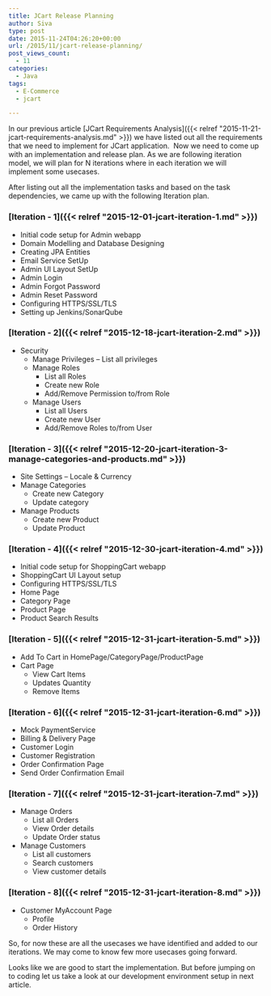 ```yaml
---
title: JCart Release Planning
author: Siva
type: post
date: 2015-11-24T04:26:20+00:00
url: /2015/11/jcart-release-planning/
post_views_count:
  - 11
categories:
  - Java
tags:
  - E-Commerce
  - jcart

---
```

In our previous article 
[JCart Requirements Analysis]({{< relref "2015-11-21-jcart-requirements-analysis.md" >}})
we have listed out all the requirements that we need to implement for JCart application.  Now we need to come up with an implementation and release plan. As we are following iteration model, we will plan for N iterations where in each iteration we will implement some usecases.

After listing out all the implementation tasks and based on the task dependencies, we came up with the following Iteration plan.

### [Iteration - 1]({{< relref "2015-12-01-jcart-iteration-1.md" >}})

  * Initial code setup for Admin webapp
  * Domain Modelling and Database Designing
  * Creating JPA Entities
  * Email Service SetUp
  * Admin UI Layout SetUp
  * Admin Login
  * Admin Forgot Password
  * Admin Reset Password
  * Configuring HTTPS/SSL/TLS
  * Setting up Jenkins/SonarQube

### [Iteration - 2]({{< relref "2015-12-18-jcart-iteration-2.md" >}})

  * Security 
      * Manage Privileges &#8211; List all privileges
      * Manage Roles 
          * List all Roles
          * Create new Role
          * Add/Remove Permission to/from Role
      * Manage Users 
          * List all Users
          * Create new User
          * Add/Remove Roles to/from User

### [Iteration - 3]({{< relref "2015-12-20-jcart-iteration-3-manage-categories-and-products.md" >}})

  * Site Settings &#8211; Locale & Currency
  * Manage Categories 
      * Create new Category
      * Update category
  * Manage Products 
      * Create new Product
      * Update Product

### [Iteration - 4]({{< relref "2015-12-30-jcart-iteration-4.md" >}})

  * Initial code setup for ShoppingCart webapp
  * ShoppingCart UI Layout setup
  * Configuring HTTPS/SSL/TLS
  * Home Page
  * Category Page
  * Product Page
  * Product Search Results

### [Iteration - 5]({{< relref "2015-12-31-jcart-iteration-5.md" >}})

  * Add To Cart in HomePage/CategoryPage/ProductPage
  * Cart Page 
      * View Cart Items
      * Updates Quantity
      * Remove Items

### [Iteration - 6]({{< relref "2015-12-31-jcart-iteration-6.md" >}})

  * Mock PaymentService
  * Billing & Delivery Page
  * Customer Login
  * Customer Registration
  * Order Confirmation Page
  * Send Order Confirmation Email

### [Iteration - 7]({{< relref "2015-12-31-jcart-iteration-7.md" >}})

  * Manage Orders 
      * List all Orders
      * View Order details
      * Update Order status
  * Manage Customers 
      * List all customers
      * Search customers
      * View customer details

### [Iteration - 8]({{< relref "2015-12-31-jcart-iteration-8.md" >}})

  * Customer MyAccount Page 
      * Profile
      * Order History

So, for now these are all the usecases we have identified and added to our iterations. We may come to know few more usecases going forward.
  
Looks like we are good to start the implementation. But before jumping on to coding let us take a look at our development environment setup in next article.
